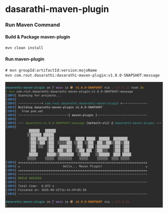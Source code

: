 # dasarathi-maven-plugin

### Run Maven Command

####  Build & Package maven-plugin

``` 
mvn clean install
```

#### Run maven-plugin

``` 
# mvn groupId:artifactId:version:mojoName
mvn com.rout.dasarathi:dasarathi-maven-plugin:v1.0.0-SNAPSHOT:message
```

![Maven Command Console Output](./docs/img/image-cli-output.png?raw=true)